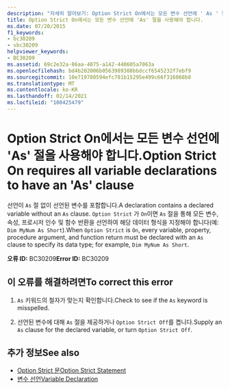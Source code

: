 ```yaml
---
description: "자세히 알아보기: Option Strict On에서는 모든 변수 선언에 ' As ' 절을 사용 해야 합니다."
title: Option Strict On에서는 모든 변수 선언에 'As' 절을 사용해야 합니다.
ms.date: 07/20/2015
f1_keywords:
- bc30209
- vbc30209
helpviewer_keywords:
- BC30209
ms.assetid: 69c2e32a-86aa-4075-a142-440605a7063a
ms.openlocfilehash: bd4b202006b0563989308bbdccf6545232f7ebf9
ms.sourcegitcommit: 10e719780594efc781b15295e499c66f316068b8
ms.translationtype: MT
ms.contentlocale: ko-KR
ms.lasthandoff: 02/14/2021
ms.locfileid: "100425479"
---
```

# <a name="option-strict-on-requires-all-variable-declarations-to-have-an-as-clause"></a><span data-ttu-id="0d6e0-103">Option Strict On에서는 모든 변수 선언에 'As' 절을 사용해야 합니다.</span><span class="sxs-lookup"><span data-stu-id="0d6e0-103">Option Strict On requires all variable declarations to have an 'As' clause</span></span>

<span data-ttu-id="0d6e0-104">선언이 `As` 절 없이 선언된 변수를 포함합니다.</span><span class="sxs-lookup"><span data-stu-id="0d6e0-104">A declaration contains a declared variable without an `As` clause.</span></span> <span data-ttu-id="0d6e0-105">`Option Strict` 가 `On`이면 `As` 절을 통해 모든 변수, 속성, 프로시저 인수 및 함수 반환을 선언하여 해당 데이터 형식을 지정해야 합니다(예: `Dim MyNum As Short`).</span><span class="sxs-lookup"><span data-stu-id="0d6e0-105">When `Option Strict` is `On`, every variable, property, procedure argument, and function return must be declared with an `As` clause to specify its data type; for example, `Dim MyNum As Short`.</span></span>  
  
 <span data-ttu-id="0d6e0-106">**오류 ID:** BC30209</span><span class="sxs-lookup"><span data-stu-id="0d6e0-106">**Error ID:** BC30209</span></span>  
  
## <a name="to-correct-this-error"></a><span data-ttu-id="0d6e0-107">이 오류를 해결하려면</span><span class="sxs-lookup"><span data-stu-id="0d6e0-107">To correct this error</span></span>  
  
1. <span data-ttu-id="0d6e0-108">`As` 키워드의 철자가 맞는지 확인합니다.</span><span class="sxs-lookup"><span data-stu-id="0d6e0-108">Check to see if the `As` keyword is misspelled.</span></span>  
  
2. <span data-ttu-id="0d6e0-109">선언된 변수에 대해 `As` 절을 제공하거나 `Option Strict Off`를 켭니다.</span><span class="sxs-lookup"><span data-stu-id="0d6e0-109">Supply an `As` clause for the declared variable, or turn `Option Strict Off`.</span></span>  
  
## <a name="see-also"></a><span data-ttu-id="0d6e0-110">추가 정보</span><span class="sxs-lookup"><span data-stu-id="0d6e0-110">See also</span></span>

- [<span data-ttu-id="0d6e0-111">Option Strict 문</span><span class="sxs-lookup"><span data-stu-id="0d6e0-111">Option Strict Statement</span></span>](../language-reference/statements/option-strict-statement.md)
- [<span data-ttu-id="0d6e0-112">변수 선언</span><span class="sxs-lookup"><span data-stu-id="0d6e0-112">Variable Declaration</span></span>](../programming-guide/language-features/variables/variable-declaration.md)
